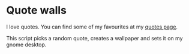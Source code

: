 # Quote walls

I love quotes. You can find some of my favourites at my [quotes page](https://notes.bharatkalluri.com/quotes).

This script picks a random quote, creates a wallpaper and sets it on my gnome desktop.
